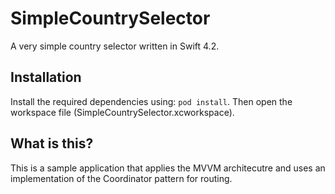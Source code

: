 # SimpleCountrySelector
A very simple country selector written in Swift 4.2.

## Installation

Install the required dependencies using: `pod install`. Then open the workspace file (SimpleCountrySelector.xcworkspace).

## What is this?

This is a sample application that applies the MVVM architecutre and uses an implementation of the Coordinator pattern for routing.
